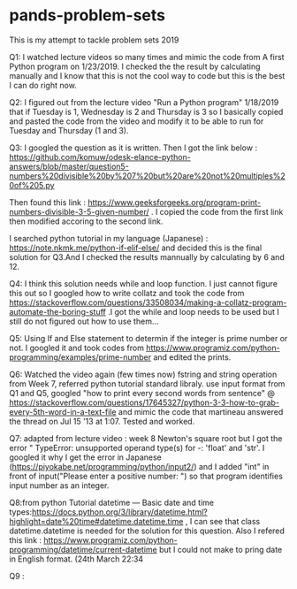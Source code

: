# pands-problem-sets

This is my attempt to tackle problem sets 2019

Q1: I watched lecture videos so many times and mimic the code from A first Python program on 1/23/2019. I checked the the result by calculating manually and I know that this is not the cool way to code but this is the best I can do right now.

Q2: I figured out from the lecture video "Run a Python program" 1/18/2019 that if Tuesday is 1, Wednesday is 2 and Thursday is 3 so I basically copied and pasted the code from the video and modify it to be able to run for Tuesday and Thursday (1 and 3). 

Q3: I googled the question as it is written. Then I got the link below :
https://github.com/komuw/odesk-elance-python-answers/blob/master/question5-numbers%20divisible%20by%207%20but%20are%20not%20multiples%20of%205.py

Then found this link : https://www.geeksforgeeks.org/program-print-numbers-divisible-3-5-given-number/ . I copied the code from the first link then modified accoring to the second link. 

I searched python tutorial in my language (Japanese) : https://note.nkmk.me/python-if-elif-else/ and decided this is the final solution for Q3.And I checked the results mannually by calculating by 6 and 12. 

Q4: I think this solution needs while and loop function. I just cannot figure this out so I googled how to write collatz and took the code from https://stackoverflow.com/questions/33508034/making-a-collatz-program-automate-the-boring-stuff .I got the while and loop needs to be used but I still do not figured out how to use them...

Q5: Using If and Else statement to determin if the integer is prime number or not. I googled it and took codes from  https://www.programiz.com/python-programming/examples/prime-number and edited the prints.

Q6: Watched the video again (few times now) fstring and string operation from Week 7, referred python tutorial standard libraly. use input format from Q1 and Q5, googled "how to print every second words from sentence" @ https://stackoverflow.com/questions/17645327/python-3-3-how-to-grab-every-5th-word-in-a-text-file and mimic the code that martineau answered the thread on Jul 15 '13 at 1:07. Tested and worked.  

Q7: adapted from lecture video : week 8 Newton's square root but I got the error " TypeError: unsupported operand type(s) for -: 'float' and 'str'. I googled it why I get the error in Japanese (https://piyokabe.net/programming/python/input2/) and I added "int" in front of input("Please enter a positive number: ") so that program identifies input number as an integer. 

Q8:from python Tutorial datetime — Basic date and time types:https://docs.python.org/3/library/datetime.html?highlight=date%20time#datetime.datetime.time , I can see that class datetime.datetime is needed for the solution for this question. Also I refered this link : https://www.programiz.com/python-programming/datetime/current-datetime but I could not make to pring date in English format. (24th March 22:34

Q9 : 
